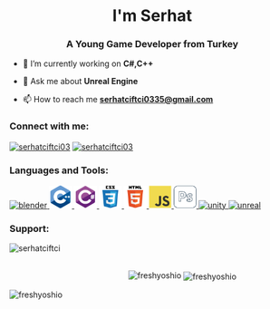 <h1 align="center">I'm Serhat</h1>
<h3 align="center">A Young Game Developer from Turkey</h3>

- 🔭 I’m currently working on **C#,C++**

- 💬 Ask me about **Unreal Engine**

- 📫 How to reach me **serhatciftci0335@gmail.com**

<h3 align="left">Connect with me:</h3>
<p align="left">
<a href="https://linkedin.com/in/serhatciftci03" target="blank"><img align="center" src="https://raw.githubusercontent.com/rahuldkjain/github-profile-readme-generator/master/src/images/icons/Social/linked-in-alt.svg" alt="serhatciftci03" height="30" width="40" /></a>
<a href="https://instagram.com/serhatciftci03" target="blank"><img align="center" src="https://raw.githubusercontent.com/rahuldkjain/github-profile-readme-generator/master/src/images/icons/Social/instagram.svg" alt="serhatciftci03" height="30" width="40" /></a>
</p>

<h3 align="left">Languages and Tools:</h3>
<p align="left"> <a href="https://www.blender.org/" target="_blank" rel="noreferrer"> <img src="https://download.blender.org/branding/community/blender_community_badge_white.svg" alt="blender" width="40" height="40"/> </a> <a href="https://www.w3schools.com/cpp/" target="_blank" rel="noreferrer"> <img src="https://raw.githubusercontent.com/devicons/devicon/master/icons/cplusplus/cplusplus-original.svg" alt="cplusplus" width="40" height="40"/> </a> <a href="https://www.w3schools.com/cs/" target="_blank" rel="noreferrer"> <img src="https://raw.githubusercontent.com/devicons/devicon/master/icons/csharp/csharp-original.svg" alt="csharp" width="40" height="40"/> </a> <a href="https://www.w3schools.com/css/" target="_blank" rel="noreferrer"> <img src="https://raw.githubusercontent.com/devicons/devicon/master/icons/css3/css3-original-wordmark.svg" alt="css3" width="40" height="40"/> </a> <a href="https://www.w3.org/html/" target="_blank" rel="noreferrer"> <img src="https://raw.githubusercontent.com/devicons/devicon/master/icons/html5/html5-original-wordmark.svg" alt="html5" width="40" height="40"/> </a> <a href="https://developer.mozilla.org/en-US/docs/Web/JavaScript" target="_blank" rel="noreferrer"> <img src="https://raw.githubusercontent.com/devicons/devicon/master/icons/javascript/javascript-original.svg" alt="javascript" width="40" height="40"/> </a> <a href="https://www.photoshop.com/en" target="_blank" rel="noreferrer"> <img src="https://raw.githubusercontent.com/devicons/devicon/master/icons/photoshop/photoshop-line.svg" alt="photoshop" width="40" height="40"/> </a> <a href="https://unity.com/" target="_blank" rel="noreferrer"> <img src="https://www.vectorlogo.zone/logos/unity3d/unity3d-icon.svg" alt="unity" width="40" height="40"/> </a> <a href="https://unrealengine.com/" target="_blank" rel="noreferrer"> <img src="https://raw.githubusercontent.com/kenangundogan/fontisto/036b7eca71aab1bef8e6a0518f7329f13ed62f6b/icons/svg/brand/unreal-engine.svg" alt="unreal" width="40" height="40"/> </a> </p>

<h3 align="left">Support:</h3>
<p><a href="https://www.buymeacoffee.com/serhatciftci"> <img align="left" src="https://cdn.buymeacoffee.com/buttons/v2/default-yellow.png" height="50" width="210" alt="serhatciftci" /></a></p><br><br>

<p><img align="left" src="https://github-readme-stats.vercel.app/api/top-langs?username=freshyoshio&show_icons=true&locale=en&layout=compact" alt="freshyoshio" /></p>

<p>&nbsp;<img align="center" src="https://github-readme-stats.vercel.app/api?username=freshyoshio&show_icons=true&locale=en" alt="freshyoshio" /></p>

<p><img align="center" src="https://github-readme-streak-stats.herokuapp.com/?user=freshyoshio&" alt="freshyoshio" /></p>
